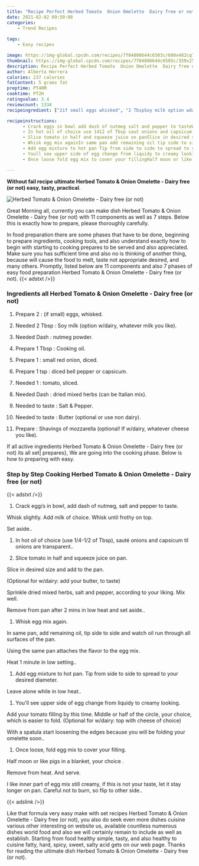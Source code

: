 ```yaml
---
title: "Recipe Perfect Herbed Tomato  Onion Omelette  Dairy free or not"
date: 2021-02-02 09:59:08
categories:
    - Trend Recipes
    
tags:
    - Easy recipes

image: https://img-global.cpcdn.com/recipes/7f04806644c6503c/680x482cq70/herbed-tomato-onion-omelette-dairy-free-or-not-recipe-main-photo.jpg
thumbnail: https://img-global.cpcdn.com/recipes/7f04806644c6503c/350x250cq70/herbed-tomato-onion-omelette-dairy-free-or-not-recipe-main-photo.jpg
description: Recipe Perfect Herbed Tomato  Onion Omelette  Dairy free or not with 11 ingredients and 7 stages of easy cooking.
author: Alberta Herrera
calories: 237 calories
fatContent: 5 grams fat
preptime: PT40M
cooktime: PT2H
ratingvalue: 3.4
reviewcount: 1334
recipeingredient: ["2if small eggs whisked", "2 TbspSoy milk option wdairy whatever milk you like", "Dashnutmeg powder", "1 TbspCooking oil", "1small red onion diced", "1 tspdiced bell pepper or capsicum", "1tomato sliced", "Dashdried mixed herbs can be Italian mix", "to tasteSalt  Pepper", "to tasteButter optional or use non dairy", "Shavings of mozzarella optional If wdairy whatever cheese you like"]

recipeinstructions: 
      - Crack eggs in bowl add dash of nutmeg salt and pepper to tasteWhisk slightly Add milk of choiceWhisk until frothy on topSet aside 
      - In hot oil of choice use 1412 of Tbsp saut onions and capsicum til onions are transparent 
      - Slice tomato in half and squeeze juice on panSlice in desired size and add to the panOptional for wdairy add your butter to tasteSprinkle dried mixed herbs salt and pepper according to your liking  Mix wellRemove from pan after 2 mins in low heat and set aside 
      - Whisk egg mix againIn same pan add remaining oil tip side to side and watch oil run through all surfaces of the panUsing the same pan attaches the flavor  to the egg mixHeat 1 minute in low setting 
      - Add egg mixture to hot pan Tip from side to side to spread to your desired diameterLeave alone while in low heat 
      - Youll see upper side of egg change from liquidy to creamy lookingAdd your tomato filling by this time Middle or half of the circle your choice which is easier to foldOptional for wdairy top with cheese of choiceWith a spatula start loosening the edges because you will be folding your omelette soon 
      - Once loose fold egg mix to cover your fillingHalf moon or like pigs in a blanket your choice Remove from heat And serveI like inner part of egg mix still creamy if this is not your taste let it stay longer on pan Careful not to burn so flip to other side

---
```




**Without fail recipe ultimate Herbed Tomato &amp; Onion Omelette - Dairy free (or not) easy, tasty, practical**. 


![Herbed Tomato &amp; Onion Omelette - Dairy free (or not)](https://img-global.cpcdn.com/recipes/7f04806644c6503c/680x482cq70/herbed-tomato-onion-omelette-dairy-free-or-not-recipe-main-photo.jpg "Herbed Tomato &amp; Onion Omelette - Dairy free (or not)")




Great Morning all, currently you can make dish Herbed Tomato &amp; Onion Omelette - Dairy free (or not) with 11 components as well as 7 steps. Below this is exactly how to prepare, please thoroughly carefully.

In food preparation there are some phases that have to be done, beginning to prepare ingredients, cooking tools, and also understand exactly how to begin with starting to cooking prepares to be served and also appreciated. Make sure you has sufficient time and also no is thinking of another thing, because will cause the food to melt, taste not appropriate desired, and many others. Promptly, listed below are 11 components and also 7 phases of easy food preparation Herbed Tomato &amp; Onion Omelette - Dairy free (or not).
{{< adstxt />}}

### Ingredients all Herbed Tomato &amp; Onion Omelette - Dairy free (or not)


1. Prepare 2 : (if small) eggs, whisked.

1. Needed 2 Tbsp : Soy milk (option w/dairy, whatever milk you like).

1. Needed Dash : nutmeg powder.

1. Prepare 1 Tbsp : Cooking oil.

1. Prepare 1 : small red onion, diced.

1. Prepare 1 tsp : diced bell pepper or capsicum.

1. Needed 1 : tomato, sliced.

1. Needed Dash : dried mixed herbs (can be Italian mix).

1. Needed to taste : Salt &amp; Pepper.

1. Needed to taste : Butter (optional or use non dairy).

1. Prepare  : Shavings of mozzarella (optional! If w/dairy, whatever cheese you like).



If all active ingredients Herbed Tomato &amp; Onion Omelette - Dairy free (or not) its all set| prepares}, We are going into the cooking phase. Below is how to preparing with easy.

### Step by Step Cooking Herbed Tomato &amp; Onion Omelette - Dairy free (or not)

{{< adstxt />}}


1. Crack egg/s in bowl, add dash of nutmeg, salt and pepper to taste.

Whisk slightly. Add milk of choice.
Whisk until frothy on top.

Set aside..



1. In hot oil of choice (use 1/4-1/2 of Tbsp), sauté onions and capsicum til onions are transparent..



1. Slice tomato in half and squeeze juice on pan.

Slice in desired size and add to the pan.

(Optional for w/dairy: add your butter, to taste)

Sprinkle dried mixed herbs, salt and pepper, according to your liking.  Mix well.

Remove from pan after 2 mins in low heat and set aside..



1. Whisk egg mix again.

In same pan, add remaining oil, tip side to side and watch oil run through all surfaces of the pan.

Using the same pan attaches the flavor  to the egg mix.

Heat 1 minute in low setting..



1. Add egg mixture to hot pan. Tip from side to side to spread to your desired diameter.

Leave alone while in low heat..



1. You&#39;ll see upper side of egg change from liquidy to creamy looking.

Add your tomato filling by this time. 
Middle or half of the circle, your choice, which is easier to fold.
(Optional for w/dairy: top with cheese of choice)

With a spatula start loosening the edges because you will be folding your omelette soon..



1. Once loose, fold egg mix to cover your filling.

Half moon or like pigs in a blanket, your choice .

Remove from heat. And serve.

I like inner part of egg mix still creamy, if this is not your taste, let it stay longer on pan. Careful not to burn, so flip to other side..





{{< adslink />}}

Like that formula very easy make with set recipes Herbed Tomato &amp; Onion Omelette - Dairy free (or not), you also do seek even more dishes cuisine various other interesting on website us, available countless numerous dishes world food and also we will certainly remain to include as well as establish. Starting from food healthy simple, tasty, and also healthy to cuisine fatty, hard, spicy, sweet, salty acid gets on our web page. Thanks for reading the ultimate dish Herbed Tomato &amp; Onion Omelette - Dairy free (or not).
